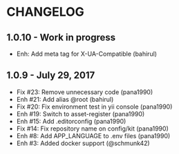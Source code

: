 # CHANGELOG

## 1.0.10 - Work in progress
- Enh: Add meta tag for X-UA-Compatible (bahirul) 

## 1.0.9 - July 29, 2017
- Fix #23: Remove unnecessary code (pana1990)
- Enh #21: Add alias @root (bahirul)
- Fix #20: Fix environment test in yii console (pana1990)
- Enh #19: Switch to asset-register (pana1990)
- Enh #15: Add .editorconfig (pana1990)
- Fix #14: Fix repository name on config/kit (pana1990)
- Enh #8: Add APP_LANGUAGE to .env files (pana1990)
- Enh #3: Added docker support (@schmunk42)
